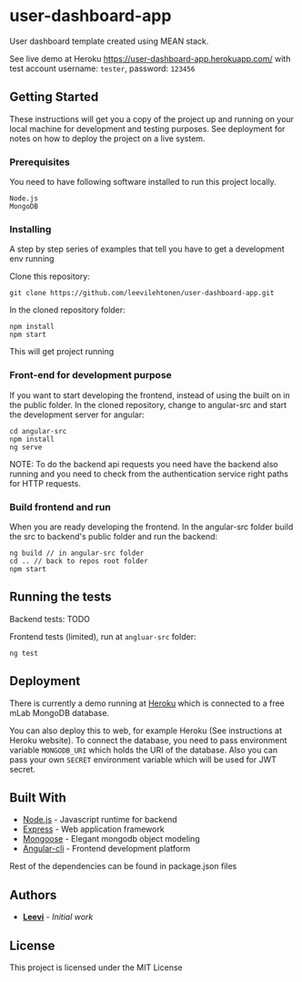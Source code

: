 # user-dashboard-app

User dashboard template created using MEAN stack.

See live demo at Heroku https://user-dashboard-app.herokuapp.com/ with test account username: `tester`, password: `123456`



## Getting Started

These instructions will get you a copy of the project up and running on your local machine for development and testing purposes. See deployment for notes on how to deploy the project on a live system.

### Prerequisites

You need to have following software installed to run this project locally.

```
Node.js
MongoDB
```

### Installing

A step by step series of examples that tell you have to get a development env running

Clone this repository:
```
git clone https://github.com/leevilehtonen/user-dashboard-app.git
```

In the cloned repository folder:
```
npm install
npm start
```
This will get project running

### Front-end for development purpose

If you want to start developing the frontend, instead of using the built on in the public folder. In the cloned repository, change to angular-src and start the development server for angular:
```
cd angular-src
npm install
ng serve
```
NOTE: To do the backend api requests you need have the backend also running and you need to check from the authentication service right paths for HTTP requests.

### Build frontend and run

When you are ready developing the frontend. In the angular-src folder build the src to backend's public folder and run the backend:
```
ng build // in angular-src folder
cd .. // back to repos root folder
npm start
```


## Running the tests

Backend tests: TODO

Frontend tests (limited), run at `angluar-src` folder:
```
ng test
```


## Deployment

There is currently a demo running at [Heroku](https://user-dashboard-app.herokuapp.com/) which is connected to a free mLab MongoDB database.

You can also deploy this to web, for example Heroku (See instructions at Heroku website). To connect the database, you need to pass environment variable `MONGODB_URI` which holds the URI of the database. Also you can pass your own `SECRET` environment variable which will be used for JWT secret.


## Built With

* [Node.js](https://nodejs.org/en/) - Javascript runtime for backend
* [Express](https://expressjs.com/) - Web application framework
* [Mongoose](http://mongoosejs.com/) - Elegant mongodb object modeling
* [Angular-cli](https://cli.angular.io/) - Frontend development platform

Rest of the dependencies can be found in package.json files

## Authors

* **[Leevi](https://github.com/leevilehtonen)** - *Initial work*

## License

This project is licensed under the MIT License

